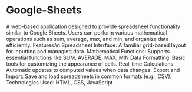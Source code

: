 # Google-Sheets
A web-based application designed to provide spreadsheet functionality similar to Google Sheets. Users can perform various mathematical operations such as sum, average, max, and min, and organize data efficiently.
Features:\n
Spreadsheet Interface: A familiar grid-based layout for inputting and managing data.
Mathematical Functions: Supports essential functions like:SUM, AVERAGE, MAX, MIN
Data Formatting: Basic tools for customizing the appearance of cells.
Real-time Calculations: Automatic updates to computed values when data changes.
Export and Import: Save and load spreadsheets in common formats (e.g., CSV).
Technologies Used:
HTML, CSS, JavaScript
